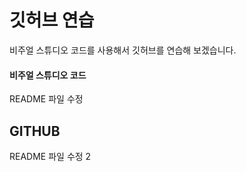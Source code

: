 # 깃허브 연습

비주얼 스튜디오 코드를 사용해서 깃허브를 연습해 보겠습니다.

#### 비주얼 스튜디오 코드

README 파일 수정

## GITHUB

README 파일 수정 2
